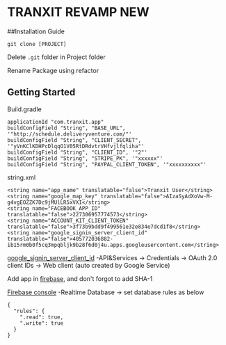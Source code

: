 # TRANXIT REVAMP NEW


##Installation Guide

```
git clone [PROJECT]
```

Delete ```.git``` folder in Project folder

Rename Package using refactor


## Getting Started


Build.gradle
```
applicationId "com.tranxit.app"
buildConfigField "String", "BASE_URL", '"http://schedule.deliveryventure.com/"'
buildConfigField "String", "CLIENT_SECRET", '"yVnKClKDHPcDlqqO1V05RtDRdvtrVHfvjlfqliha"'
buildConfigField "String", "CLIENT_ID", '"2"'
buildConfigField "String", "STRIPE_PK", '"xxxxxx"'
buildConfigField "String", "PAYPAL_CLIENT_TOKEN", '"xxxxxxxxxx"'
```


string.xml
```
<string name="app_name" translatable="false">Tranxit User</string>
<string name="google_map_key" translatable="false">AIzaSyAdXoVw-M-g4vgEOZZK7Dc9jMUlLR5xVXI</string>
<string name="FACEBOOK_APP_ID" translatable="false">227306957774573</string>
<string name="ACCOUNT_KIT_CLIENT_TOKEN" translatable="false">3f73b9bdd9f499561e32e834e7dcd1f8</string>
<string name="google_signin_server_client_id" translatable="false">405772036882-ib15rm0b0f5cq3mpqbljk9b28f6d0j4u.apps.googleusercontent.com</string>
```

[google_signin_server_client_id](https://console.cloud.google.com/) -API&Services -> Credentials -> OAuth 2.0 client IDs -> Web client (auto created by Google Service)



Add app in [firebase](http://console.firebase.google.com/), and don't forgot to add SHA-1

[Firebase console](http://console.firebase.google.com/) -Realtime Database -> set database rules as below
```
{
  "rules": {
    ".read": true,
    ".write": true
  }
}
```




